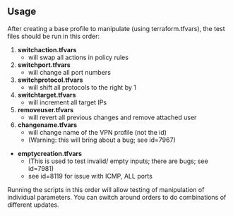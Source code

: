 Usage
-----------
After creating a base profile to manipulate (using terraform.tfvars), the test files should be run in this order:
1. **switchaction.tfvars**
   * will swap all actions in policy rules
2. **switchport.tfvars**
   * will change all port numbers
3. **switchprotocol.tfvars**
   * will shift all protocols to the right by 1
4. **switchtarget.tfvars**
   * will increment all target IPs
5. **removeuser.tfvars**
   * will revert all previous changes and remove attached user
6. **changename.tfvars**
   * will change name of the VPN profile (not the id)
   * (Warning: this will bring about a bug; see id=7967)

* **emptycreation.tfvars**
   * (This is used to test invalid/ empty inputs; there are bugs; see id=7981)
   * see id=8119 for issue with ICMP, ALL ports

Running the scripts in this order will allow testing of manipulation of individual parameters.
You can switch around orders to do combinations of different updates.
